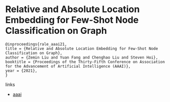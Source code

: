 # Relative and Absolute Location Embedding for Few-Shot Node Classification on Graph

```
@inproceedings{rale_aaai21,
title = {Relative and Absolute Location Embedding for Few-Shot Node Classification on Graph},
author = {Zemin Liu and Yuan Fang and Chenghao Liu and Steven Hoi},
booktitle = {Proceedings of the Thirty-Fifth Conference on Association for the Advancement of Artificial Intelligence (AAAI)},
year = {2021},
}
```

links
- [aaai](https://www.aaai.org/AAAI21Papers/AAAI-2206.LiuZ.pdf)
